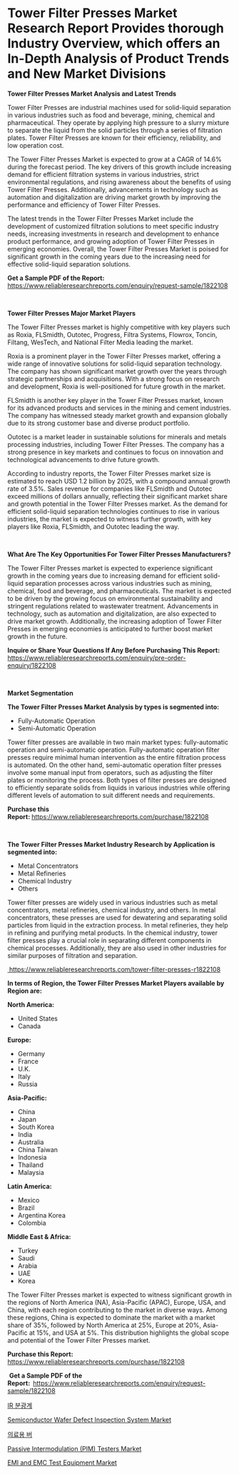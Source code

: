 <p><h1>Tower Filter Presses Market Research Report Provides thorough Industry Overview, which offers an In-Depth Analysis of Product Trends and New Market Divisions</h1></p><p><strong>Tower Filter Presses Market Analysis and Latest Trends</strong></p>
<p><p>Tower Filter Presses are industrial machines used for solid-liquid separation in various industries such as food and beverage, mining, chemical and pharmaceutical. They operate by applying high pressure to a slurry mixture to separate the liquid from the solid particles through a series of filtration plates. Tower Filter Presses are known for their efficiency, reliability, and low operation cost.</p><p>The Tower Filter Presses Market is expected to grow at a CAGR of 14.6% during the forecast period. The key drivers of this growth include increasing demand for efficient filtration systems in various industries, strict environmental regulations, and rising awareness about the benefits of using Tower Filter Presses. Additionally, advancements in technology such as automation and digitalization are driving market growth by improving the performance and efficiency of Tower Filter Presses.</p><p>The latest trends in the Tower Filter Presses Market include the development of customized filtration solutions to meet specific industry needs, increasing investments in research and development to enhance product performance, and growing adoption of Tower Filter Presses in emerging economies. Overall, the Tower Filter Presses Market is poised for significant growth in the coming years due to the increasing need for effective solid-liquid separation solutions.</p></p>
<p><strong>Get a Sample PDF of the Report:&nbsp;</strong> <a href="https://www.reliableresearchreports.com/enquiry/request-sample/1822108">https://www.reliableresearchreports.com/enquiry/request-sample/1822108</a></p>
<p>&nbsp;</p>
<p><strong>Tower Filter Presses Major Market Players</strong></p>
<p><p>The Tower Filter Presses market is highly competitive with key players such as Roxia, FLSmidth, Outotec, Progress, Filtra Systems, Flowrox, Toncin, Filtang, WesTech, and National Filter Media leading the market. </p><p>Roxia is a prominent player in the Tower Filter Presses market, offering a wide range of innovative solutions for solid-liquid separation technology. The company has shown significant market growth over the years through strategic partnerships and acquisitions. With a strong focus on research and development, Roxia is well-positioned for future growth in the market.</p><p>FLSmidth is another key player in the Tower Filter Presses market, known for its advanced products and services in the mining and cement industries. The company has witnessed steady market growth and expansion globally due to its strong customer base and diverse product portfolio.</p><p>Outotec is a market leader in sustainable solutions for minerals and metals processing industries, including Tower Filter Presses. The company has a strong presence in key markets and continues to focus on innovation and technological advancements to drive future growth.</p><p>According to industry reports, the Tower Filter Presses market size is estimated to reach USD 1.2 billion by 2025, with a compound annual growth rate of 3.5%. Sales revenue for companies like FLSmidth and Outotec exceed millions of dollars annually, reflecting their significant market share and growth potential in the Tower Filter Presses market. As the demand for efficient solid-liquid separation technologies continues to rise in various industries, the market is expected to witness further growth, with key players like Roxia, FLSmidth, and Outotec leading the way.</p></p>
<p>&nbsp;</p>
<p><strong>What Are The Key Opportunities For Tower Filter Presses Manufacturers?</strong></p>
<p><p>The Tower Filter Presses market is expected to experience significant growth in the coming years due to increasing demand for efficient solid-liquid separation processes across various industries such as mining, chemical, food and beverage, and pharmaceuticals. The market is expected to be driven by the growing focus on environmental sustainability and stringent regulations related to wastewater treatment. Advancements in technology, such as automation and digitalization, are also expected to drive market growth. Additionally, the increasing adoption of Tower Filter Presses in emerging economies is anticipated to further boost market growth in the future.</p></p>
<p><strong>Inquire or Share Your Questions If Any Before Purchasing This Report:</strong> <a href="https://www.reliableresearchreports.com/enquiry/pre-order-enquiry/1822108">https://www.reliableresearchreports.com/enquiry/pre-order-enquiry/1822108</a></p>
<p>&nbsp;</p>
<p><strong>Market Segmentation</strong></p>
<p><strong>The Tower Filter Presses Market Analysis by types is segmented into:</strong></p>
<p><ul><li>Fully-Automatic Operation</li><li>Semi-Automatic Operation</li></ul></p>
<p><p>Tower filter presses are available in two main market types: fully-automatic operation and semi-automatic operation. Fully-automatic operation filter presses require minimal human intervention as the entire filtration process is automated. On the other hand, semi-automatic operation filter presses involve some manual input from operators, such as adjusting the filter plates or monitoring the process. Both types of filter presses are designed to efficiently separate solids from liquids in various industries while offering different levels of automation to suit different needs and requirements.</p></p>
<p><strong>Purchase this Report:&nbsp;</strong><a href="https://www.reliableresearchreports.com/purchase/1822108">https://www.reliableresearchreports.com/purchase/1822108</a></p>
<p>&nbsp;</p>
<p><strong>The Tower Filter Presses Market Industry Research by Application is segmented into:</strong></p>
<p><ul><li>Metal Concentrators</li><li>Metal Refineries</li><li>Chemical Industry</li><li>Others</li></ul></p>
<p><p>Tower filter presses are widely used in various industries such as metal concentrators, metal refineries, chemical industry, and others. In metal concentrators, these presses are used for dewatering and separating solid particles from liquid in the extraction process. In metal refineries, they help in refining and purifying metal products. In the chemical industry, tower filter presses play a crucial role in separating different components in chemical processes. Additionally, they are also used in other industries for similar purposes of filtration and separation.</p></p>
<p><a href="https://www.reliableresearchreports.com/tower-filter-presses-r1822108">&nbsp;https://www.reliableresearchreports.com/tower-filter-presses-r1822108</a></p>
<p><strong>In terms of Region, the Tower Filter Presses Market Players available by Region are:</strong></p>
<p>
    <p> <strong> North America: </strong>
        <ul>
            <li>United States</li>
            <li>Canada</li>
        </ul>
        </p> 
    <p> <strong> Europe: </strong>
        <ul>
            <li>Germany</li>
            <li>France</li>
            <li>U.K.</li>
            <li>Italy</li>
            <li>Russia</li>
        </ul>
        </p> 
    <p> <strong> Asia-Pacific: </strong>
        <ul>
            <li>China</li>
            <li>Japan</li>
            <li>South Korea</li>
            <li>India</li>
            <li>Australia</li>
            <li>China Taiwan</li>
            <li>Indonesia</li>
            <li>Thailand</li>
            <li>Malaysia</li>
        </ul>
        </p> 
    <p> <strong> Latin America: </strong>
        <ul>
            <li>Mexico</li>
            <li>Brazil</li>
            <li>Argentina Korea</li>
            <li>Colombia</li>
        </ul>
        </p> 
    <p> <strong> Middle East & Africa: </strong>
        <ul>
            <li>Turkey</li>
            <li>Saudi</li>
            <li>Arabia</li>
            <li>UAE</li>
            <li>Korea</li>
        </ul>
    </p>
    </p>
<p><p>The Tower Filter Presses market is expected to witness significant growth in the regions of North America (NA), Asia-Pacific (APAC), Europe, USA, and China, with each region contributing to the market in diverse ways. Among these regions, China is expected to dominate the market with a market share of 35%, followed by North America at 25%, Europe at 20%, Asia-Pacific at 15%, and USA at 5%. This distribution highlights the global scope and potential of the Tower Filter Presses market.</p></p>
<p><strong>Purchase this Report: </strong><a href="https://www.reliableresearchreports.com/purchase/1822108">https://www.reliableresearchreports.com/purchase/1822108</a></p>
<p>&nbsp;<strong>Get a Sample PDF of the Report:&nbsp;&nbsp;</strong><a href="https://www.reliableresearchreports.com/enquiry/request-sample/1822108">https://www.reliableresearchreports.com/enquiry/request-sample/1822108</a></p>
<p><strong></strong></p>
<p><p><a href="https://github.com/ahmadrevanz10/Market-Research-Report-List-2/blob/main/367256770646.md">IR 분광계</a></p><p><a href="https://github.com/riwar777/Market-Research-Report-List-1/blob/main/semiconductor-wafer-defect-inspection-system-market.md">Semiconductor Wafer Defect Inspection System Market</a></p><p><a href="https://github.com/jimahmed0511/Market-Research-Report-List-2/blob/main/528823170645.md">의료용 버</a></p><p><a href="https://github.com/IkeSchumm04/Market-Research-Report-List-1/blob/main/passive-intermodulation-pim-testers-market.md">Passive Intermodulation (PIM) Testers Market</a></p><p><a href="https://github.com/indrystar/Market-Research-Report-List-4/blob/main/emi-and-emc-test-equipment-market.md">EMI and EMC Test Equipment Market</a></p></p>